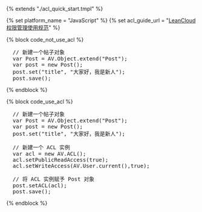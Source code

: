 {% extends "./acl_quick_start.tmpl" %}

{% set platform_name = "JavaScript" %}
{% set acl_guide_url = "[LeanCloud 权限管理使用规范](./acl_guide-js.html)" %}

{% block code_not_use_acl %}
<pre lang="javascript">
  // 新建一个帖子对象
  var Post = AV.Object.extend("Post");
  var post = new Post();
  post.set("title", "大家好，我是新人");
  post.save();
</pre>
{% endblock %}

{% block code_use_acl %}

<pre lang="javascript">
  // 新建一个帖子对象
  var Post = AV.Object.extend("Post");
  var post = new Post();
  post.set("title", "大家好，我是新人");

  // 新建一个 ACL 实例
  var acl = new AV.ACL();
  acl.setPublicReadAccess(true);
  acl.setWriteAccess(AV.User.current(),true);

  // 将 ACL 实例赋予 Post 对象
  post.setACL(acl);
  post.save();
</pre>

{% endblock %}
